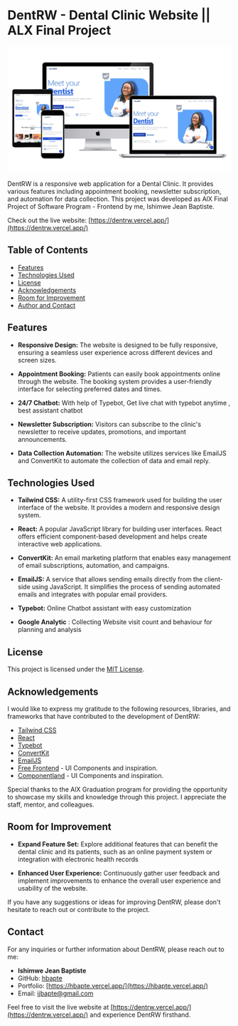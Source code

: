 # DentRW - Dental Clinic Website || ALX Final Project

![Screenshot](/client/src/components/Images/screenshot.jpg)

DentRW is a responsive web application for a Dental Clinic. It provides various features including appointment booking, newsletter subscription, and automation for data collection. This project was developed as AlX Final Project of Software Program - Frontend by me, Ishimwe Jean Baptiste.

Check out the live website: [https://dentrw.vercel.app/](https://dentrw.vercel.app/)

## Table of Contents

- [Features](#features)
- [Technologies Used](#technologies-used)
- [License](#license)
- [Acknowledgements](#acknowledgements)
- [Room for Improvement](#room-for-improvement)
- [Author and Contact](#contact)

## Features

- **Responsive Design:** The website is designed to be fully responsive, ensuring a seamless user experience across different devices and screen sizes.

- **Appointment Booking:** Patients can easily book appointments online through the website. The booking system provides a user-friendly interface for selecting preferred dates and times.

- **24/7 Chatbot:** With help of Typebot, Get live chat with typebot anytime , best assistant chatbot

- **Newsletter Subscription:** Visitors can subscribe to the clinic's newsletter to receive updates, promotions, and important announcements.

- **Data Collection Automation:** The website utilizes services like EmailJS and ConvertKit to automate the collection of data and email reply.

## Technologies Used

- **Tailwind CSS:** A utility-first CSS framework used for building the user interface of the website. It provides a modern and responsive design system.

- **React:** A popular JavaScript library for building user interfaces. React offers efficient component-based development and helps create interactive web applications.

- **ConvertKit:** An email marketing platform that enables easy management of email subscriptions, automation, and campaigns.

- **EmailJS:** A service that allows sending emails directly from the client-side using JavaScript. It simplifies the process of sending automated emails and integrates with popular email providers.

- **Typebot:** Online Chatbot assistant with easy customization

- **Google Analytic** : Collecting Website visit count and behaviour for planning and analysis

## License

This project is licensed under the [MIT License](/LICENCE).

## Acknowledgements

I would like to express my gratitude to the following resources, libraries, and frameworks that have contributed to the development of DentRW:

- [Tailwind CSS](https://tailwindcss.com)
- [React](https://reactjs.org)
- [Typebot](https://www.typebot.io/)
- [ConvertKit](https://convertkit.com)
- [EmailJS](https://www.emailjs.com)
- [Free Frontend](https://freefrontend.com/) - UI Components and inspiration.
- [Componentland](https://component.land) - UI Components and inspiration.

Special thanks to the AlX Graduation program for providing the opportunity to showcase my skills and knowledge through this project. I appreciate the staff, mentor, and colleagues.

## Room for Improvement

- **Expand Feature Set:** Explore additional features that can benefit the dental clinic and its patients, such as an online payment system or integration with electronic health records

- **Enhanced User Experience:** Continuously gather user feedback and implement improvements to enhance the overall user experience and usability of the website.

If you have any suggestions or ideas for improving DentRW, please don't hesitate to reach out or contribute to the project.

## Contact

For any inquiries or further information about DentRW, please reach out to me:

- **Ishimwe Jean Baptiste**
- GitHub: [hbapte](https://github.com/hbapte)
- Portfolio: [https://hbapte.vercel.app/](https://hbapte.vercel.app/)
- Email: [ijbapte@gmail.com](mailto:ijbapte@gmail.com)

Feel free to visit the live website at [https://dentrw.vercel.app/](https://dentrw.vercel.app/) and experience DentRW firsthand.

